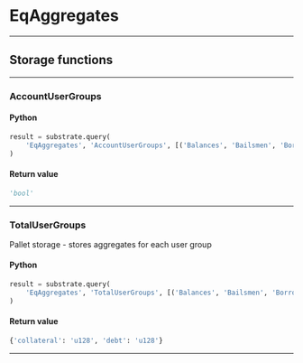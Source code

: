 
# EqAggregates

---------
## Storage functions

---------
### AccountUserGroups

#### Python
```python
result = substrate.query(
    'EqAggregates', 'AccountUserGroups', [('Balances', 'Bailsmen', 'Borrowers'), 'AccountId']
)
```

#### Return value
```python
'bool'
```
---------
### TotalUserGroups
 Pallet storage - stores aggregates for each user group

#### Python
```python
result = substrate.query(
    'EqAggregates', 'TotalUserGroups', [('Balances', 'Bailsmen', 'Borrowers'), 'u64']
)
```

#### Return value
```python
{'collateral': 'u128', 'debt': 'u128'}
```
---------